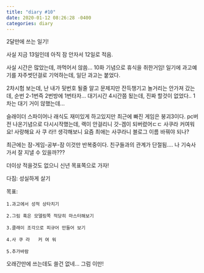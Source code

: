 ```yaml
---
title: "diary #10"
date: 2020-01-12 08:26:28 -0400
categories: diary
---
```


2달만에 쓰는 일기!

사실 지금 13일인데 아직 잠 안자서 12일로 적음.

사실 시간은 많았는데, 까먹어서 않씀... 10화 기념으로 휴식을 취한거임!
일기에 과고예기를 자주썻던걸로 기억하는데, 일단 과고는 붙었다.

2차시험 보는데, 난 내가 뒷번호 될줄 알고 문제지만 잔득챙기고 놀거리는 안가져 갔는데, 순번 2-1번즉 2번방에 1번타자...
대기시간 4시간쯤 됬는데, 진짜 할것이 없었다.. 1차는 대기 거이 않했는데...

슬래이더 스파이어나 래식도 재미있게 하고있지만 최근에 빠진 게임은 붕괴3이다. pc버전 나온기념으로 다시시작했는데, 랙이 안걸리니 갓-겜이 되버렸어ㄷㄷ
사쿠라 커여워요! 사랑해요 사 쿠 라!!
생각해보니 요즘 최애는 사쿠라니 블로그 이름 바꿔야 되나?

최근에는 잠-게임-공부-잠 이것만 반복중이다. 친구들과의 관계가 단절됨.... 나 기숙사 가서 잘 지낼 수 있을까???

더이상 적을것도 없으니 신년 목표쪽으로 가자!

다짐: 성실하게 살기

목표:    
    
    1.과고에서 성적 상타치기
    
    2.그림 혹은 모델링쪽 적당히 마스터해보기
    
    3.클래이 조각으로 피규어 만들어 보기
    
    4.사 쿠 라   커 여 워
    
    5.추가바람
  
오래간만에 쓰는데도 쓸건 없네... 그럼 이만!
